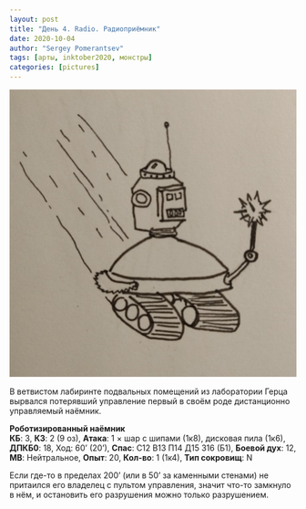 ```yaml
---
layout: post
title: "День 4. Radio. Радиоприёмник"
date: 2020-10-04
author: "Sergey Pomerantsev"
tags: [арты, inktober2020, монстры]
categories: [pictures]
---
```


![](/assets/images/inktober20-4.jpg)

В ветвистом лабиринте подвальных помещений из лаборатории Герца вырвался потерявший управление первый в своём роде дистанционно управляемый наёмник.

**Роботизированный наёмник**  
**КБ**: 3, **КЗ**: 2 (9 оз), **Атака**: 1 × шар с шипами (1к8), дисковая пила (1к6), **ДПКБ0**: 18, Ход: 60’ (20’), **Спас**: С12 В13 П14 Д15 З16 (Б1), **Боевой дух**: 12, **МВ**: Нейтральное, **Опыт**: 20, **Кол-во**: 1 (1к4), **Тип сокровищ**: N

Если где-то в пределах 200’ (или в 50’ за каменными стенами) не притаился его владелец с пультом управления, значит что-то замкнуло в нём, и остановить его разрушения можно только разрушением.
